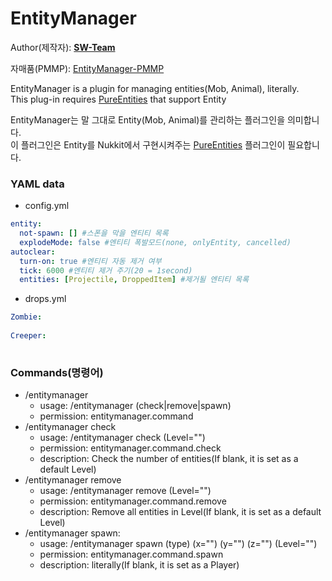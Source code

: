 # EntityManager
  
Author(제작자): **[SW-Team](https://github.com/SW-Team)**  
  
자매품(PMMP): [EntityManager-PMMP](https://github.com/milk0417/EntityManager)
  
EntityManager is a plugin for managing entities(Mob, Animal), literally.  
This plug-in requires [PureEntities](https://github.com/SW-Team/PureEntities) that support Entity
    
EntityManager는 말 그대로 Entity(Mob, Animal)를 관리하는 플러그인을 의미합니다.  
이 플러그인은 Entity를 Nukkit에서 구현시켜주는 [PureEntities](https://github.com/SW-Team/PureEntities) 플러그인이 필요합니다.
  
### YAML data
  * config.yml
``` yml
entity:
  not-spawn: [] #스폰을 막을 엔티티 목록
  explodeMode: false #엔티티 폭발모드(none, onlyEntity, cancelled)
autoclear:
  turn-on: true #엔티티 자동 제거 여부
  tick: 6000 #엔티티 제거 주기(20 = 1second)
  entities: [Projectile, DroppedItem] #제거될 엔티티 목록
```
  * drops.yml
``` yml
Zombie:
  
Creeper:
  
```
  
### Commands(명령어)
  * /entitymanager
    * usage: /entitymanager (check|remove|spawn)
    * permission: entitymanager.command
  * /entitymanager check
    * usage: /entitymanager check (Level="")
    * permission: entitymanager.command.check
    * description: Check the number of entities(If blank, it is set as a default Level)
  * /entitymanager remove
    * usage: /entitymanager remove (Level="")
    * permission: entitymanager.command.remove
    * description: Remove all entities in Level(If blank, it is set as a default Level)
  * /entitymanager spawn:
    * usage: /entitymanager spawn (type) (x="") (y="") (z="") (Level="")
    * permission: entitymanager.command.spawn
    * description: literally(If blank, it is set as a Player)